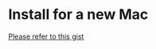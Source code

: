 # Install for a new Mac

[Please refer to this gist](https://gist.github.com/kevinnguy/92d340788f3f649c4867)